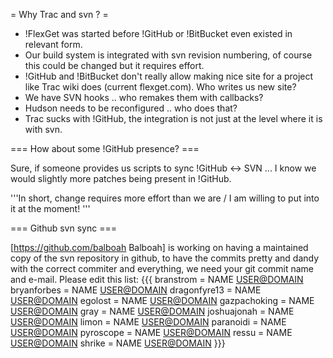 = Why Trac and svn ? =

 * !FlexGet was started before !GitHub or !BitBucket even existed in relevant form.
 * Our build system is integrated with svn revision numbering, of course this could be changed but it requires effort.
 * !GitHub and !BitBucket don't really allow making nice site for a project like Trac wiki does (current flexget.com). Who writes us new site?
 * We have SVN hooks .. who remakes them with callbacks?
 * Hudson needs to be reconfigured .. who does that?
 * Trac sucks with !GitHub, the integration is not just at the level where it is with svn.

=== How about some !GitHub presence? ===

Sure, if someone provides us scripts to sync !GitHub <-> SVN ... I know we would slightly more patches being present in !GitHub.

'''In short, change requires more effort than we are / I am willing to put into it at the moment! '''

=== Github svn sync ===

[https://github.com/balboah Balboah] is working on having a maintained copy of the svn repository in github, to have the commits pretty and dandy with the correct commiter and everything, we need your git commit name and e-mail. Please edit this list:
{{{
branstrom = NAME <USER@DOMAIN>
bryanforbes = NAME <USER@DOMAIN>
dragonfyre13 = NAME <USER@DOMAIN>
egolost = NAME <USER@DOMAIN>
gazpachoking = NAME <USER@DOMAIN>
gray = NAME <USER@DOMAIN>
joshuajonah = NAME <USER@DOMAIN>
limon = NAME <USER@DOMAIN>
paranoidi = NAME <USER@DOMAIN>
pyroscope = NAME <USER@DOMAIN>
ressu = NAME <USER@DOMAIN>
shrike = NAME <USER@DOMAIN>
}}}